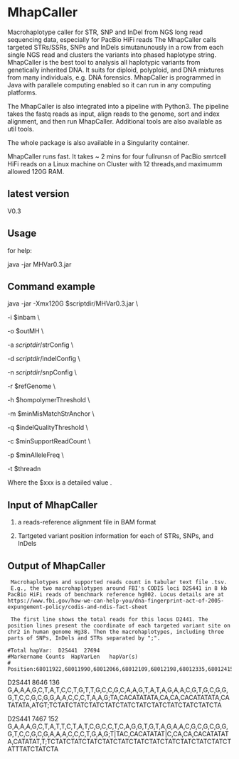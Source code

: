 # MhapCaller
Macrohaplotype caller for STR, SNP and InDel from NGS long read sequencing data, especially for PacBio HiFi reads
The MhapCaller calls targeted STRs/SSRs, SNPs and InDels simutanunously in a row from each single NGS read and clusters the variants into phased haplotype string. MhapCaller is the best tool to analysis all haplotypic variants from genetically inherited DNA. It suits for diploid, polyploid, and DNA mixtures from many individuals, e.g. DNA forensics. MhapCaller is programmed in Java with parallele computing enabled so it can run in any computing platforms. 

The MhapCaller is also integrated into a pipeline with Python3. The pipeline takes the fastq reads as input, align reads to the genome, sort and index alignment, and then run MhapCaller. Additional tools are also available as util tools.

The whole package is also available in a Singularity container.

 MhapCaller runs fast. It takes ~ 2 mins for four fullrunsn of PacBio smrtcell HiFi reads on a Linux machine on Cluster with 12 threads,and maximumm allowed 120G RAM. 

## latest version
V0.3

## Usage
for help: 

java -jar MHVar0.3.jar

## Command example
java -jar -Xmx120G $scriptdir/MHVar0.3.jar \

-i $inbam \

-o $outMH \

-a $scriptdir/$strConfig \

-d $scriptdir/$indelConfig  \

-n $scriptdir/$snpConfig  \

-r $refGenome \

-h $hompolymerThreshold \

-m $minMisMatchStrAnchor \

-q $indelQualityThreshold \

-c $minSupportReadCount \

-p $minAlleleFreq \

-t $threadn

Where the $xxx is a detailed value .

## Input of MhapCaller
 1. a reads-reference alignment file in BAM format

 2. Tartgeted variant position information for each of STRs, SNPs, and InDels
 
 ## Output of MhapCaller

     Macrohaplotypes and supported reads count in tabular text file .tsv. 
     E.g., the two macrohaplotypes around FBI's CODIS loci D2S441 in 8 kb PacBio HiFi reads of benchmark reference hg002. Locus details are at https://www.fbi.gov/how-we-can-help-you/dna-fingerprint-act-of-2005-expungement-policy/codis-and-ndis-fact-sheet
     
     The first line shows the total reads for this locus D2441. The position lines present the coordinate of each targeted variant site on chr2 in human genome Hg38. Then the macrohaplotypes, including three parts of SNPs, InDels and STRs separated by ";".
     
    #Total hapVar: 	D2S441	27694	
    #Markername	Counts	HapVarLen	hapVar(s)
    #			Position:68011922,68011990,68012066,68012109,68012198,68012335,68012415,68012463,68012596,68012616,68012754,68012776,68012877,68012888,68013086,68013124,68013388,68013405,68013406,68013664,68013692,68013770,68013988,68014065,68014213,68014245,68014581,68014700,68015087,68015100,68015130,68015131,68015330,68015388,68015498,68015787,68015976,68016033,68016045,68016108,68016576,68016583,68017126,68017147,68017242,68017364,68017504,68017573,68017732,68017739,68018169,68018176,68018322,68018330,68012435,68012478,68012608,68012694,68012722,68012762,68012781,68011917
    
D2S441	8646	136	
G,A,A,A,G,C,T,A,T,C,C,T,G,T,T,G,C,C,G,C,A,A,G,T,A,T,A,G,A,A,C,G,T,G,C,G,G,G,T,C,C,G,C,G,G,A,A,C,C,C,T,A,A,G;TA,CACATATATA,CA,CA,CACATATATA,CATATATA,ATGT;TCTATCTATCTATCTATCTATCTATCTATCTATCTATCTATCTA

D2S441	7467	152	
G,A,A,A,G,C,T,A,T,T,C,T,A,T,C,G,C,C,T,C,A,G,G,T,G,T,A,G,A,A,C,G,C,G,C,G,G,G,T,C,C,G,C,G,A,A,A,C,C,C,T,G,A,G;T|TAC,CACATATAT|C,CA,CA,CACATATATA,CATATAT,T;TCTATCTATCTATCTATCTATCTATCTATCTATCTATCTATCTATCTATTTATCTATCTA





